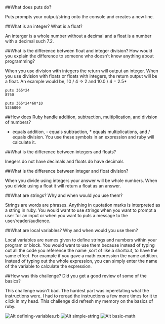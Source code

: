 ##What does puts do?

Puts prompts your output/string onto the console and creates a new line.

##What is an integer? What is a float?

An interger is a whole number without a decimal and a float is a number with a decimal such 7.2.

##What is the difference between float and integer division? How would you explain the difference to someone who doesn't know anything about programming?

When you use division with integers the return will output an integer.  When you use division with floats or floats with integers, the return output will be a float.  An example would be, 10 / 4 => 2 and 10.0 / 4 = 2.5*

````
puts 365*24
8760
````

````
puts 365*24*60*10
5256000
````

##How does Ruby handle addition, subtraction, multiplication, and division of numbers?

+ equals addition, - equals subtraction, * equals multiplications, and / equals division.  You use these symbols in an expression and ruby will calculate it.

##What is the difference between integers and floats?

Inegers do not have decimals and floats do have decimals

##What is the difference between integer and float division?

When you divide using integers your answer will be whole numbers.  When you divide using a float it will return a float as an answer.

##What are strings? Why and when would you use them?

Strings are words are phrases.  Anything in quotation marks is interpreted as a string in ruby. You would want to use strings when you want to prompt a user for an input or when you want to puts a message to the user/reader/audience.

##What are local variables? Why and when would you use them?

Local variables are names given to define strings and numbers within your program or block. You would want to use them because instead of typing out all the code you reference the name ,sort of like a shortcut, to have the same effect.  For example if you gave a math expression the name addition.  Instead of typing out the whole expression, you can simply enter the name of the variable to calculate the expression.

##How was this challenge? Did you get a good review of some of the basics?

This challenge wasn't bad.  The hardest part was inperetating what the instructions were.  I had to reread the instructions a few more times for it to click in my head.  This challenge did refresh my memory on the basics of ruby.

![Alt defining-variables.rb](defining-variables.rb)
![Alt simple-string](simple-string.rb)
![Alt basic-math](basic-math.rb)
